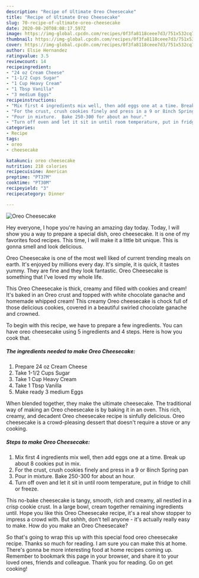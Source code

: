 ```yaml
---
description: "Recipe of Ultimate Oreo Cheesecake"
title: "Recipe of Ultimate Oreo Cheesecake"
slug: 70-recipe-of-ultimate-oreo-cheesecake
date: 2020-08-20T08:08:17.597Z
image: https://img-global.cpcdn.com/recipes/0f3fa8118ceee7d3/751x532cq70/oreo-cheesecake-recipe-main-photo.jpg
thumbnail: https://img-global.cpcdn.com/recipes/0f3fa8118ceee7d3/751x532cq70/oreo-cheesecake-recipe-main-photo.jpg
cover: https://img-global.cpcdn.com/recipes/0f3fa8118ceee7d3/751x532cq70/oreo-cheesecake-recipe-main-photo.jpg
author: Elsie Hernandez
ratingvalue: 3.5
reviewcount: 14
recipeingredient:
- "24 oz Cream Cheese"
- "1-1/2 Cups Sugar"
- "1 Cup Heavy Cream"
- "1 Tbsp Vanilla"
- "3 medium Eggs"
recipeinstructions:
- "Mix first 4 ingredients mix well, then add eggs one at a time. Break up about 8 cookies put in mix."
- "For the crust, crush cookies finely and press in a 9 or 8inch Spring pan"
- "Pour in mixture.  Bake 250-300 for about an hour."
- "Turn off oven and let it sit in until room temperature, put in fridge to chill or freeze."
categories:
- Recipe
tags:
- oreo
- cheesecake

katakunci: oreo cheesecake 
nutrition: 218 calories
recipecuisine: American
preptime: "PT37M"
cooktime: "PT30M"
recipeyield: "3"
recipecategory: Dinner

---
```



![Oreo Cheesecake](https://img-global.cpcdn.com/recipes/0f3fa8118ceee7d3/751x532cq70/oreo-cheesecake-recipe-main-photo.jpg)

Hey everyone, I hope you're having an amazing day today. Today, I will show you a way to prepare a special dish, oreo cheesecake. It is one of my favorites food recipes. This time, I will make it a little bit unique. This is gonna smell and look delicious.

Oreo Cheesecake is one of the most well liked of current trending meals on earth. It's enjoyed by millions every day. It's simple, it is quick, it tastes yummy. They are fine and they look fantastic. Oreo Cheesecake is something that I've loved my whole life.

This Oreo Cheesecake is thick, creamy and filled with cookies and cream! It&#39;s baked in an Oreo crust and topped with white chocolate ganache and homemade whipped cream! This creamy Oreo cheesecake is chock full of those delicious cookies, covered in a beautiful swirled chocolate ganache and crowned.


To begin with this recipe, we have to prepare a few ingredients. You can have oreo cheesecake using 5 ingredients and 4 steps. Here is how you cook that.

<!--inarticleads1-->

##### The ingredients needed to make Oreo Cheesecake:

1. Prepare 24 oz Cream Cheese
1. Take 1-1/2 Cups Sugar
1. Take 1 Cup Heavy Cream
1. Take 1 Tbsp Vanilla
1. Make ready 3 medium Eggs


When blended together, they make the ultimate cheesecake. The traditional way of making an Oreo cheesecake is by baking it in an oven. This rich, creamy, and decadent Oreo cheesecake recipe is sinfully delicious. Oreo cheesecake is a crowd-pleasing dessert that doesn&#39;t require a stove or any cooking. 

<!--inarticleads2-->

##### Steps to make Oreo Cheesecake:

1. Mix first 4 ingredients mix well, then add eggs one at a time. Break up about 8 cookies put in mix.
1. For the crust, crush cookies finely and press in a 9 or 8inch Spring pan
1. Pour in mixture.  Bake 250-300 for about an hour.
1. Turn off oven and let it sit in until room temperature, put in fridge to chill or freeze.


This no-bake cheesecake is tangy, smooth, rich and creamy, all nestled in a crisp cookie crust. In a large bowl, cream together remaining ingredients until. Hope you like this Oreo Cheesecake recipe, it&#39;s a real show stopper to impress a crowd with. But sshhh, don&#39;t tell anyone - it&#39;s actually really easy to make. How do you make an Oreo Cheesecake? 

So that's going to wrap this up with this special food oreo cheesecake recipe. Thanks so much for reading. I am sure you can make this at home. There's gonna be more interesting food at home recipes coming up. Remember to bookmark this page in your browser, and share it to your loved ones, friends and colleague. Thank you for reading. Go on get cooking!
